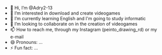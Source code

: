 - 👋 Hi, I’m @Adry2-13
- 👀 I’m interested in download and create videogames
- 🌱 I’m currently learning English and I'm going to study informatic
- 💞️ I’m looking to collaborate on in the creation of videogames
- 📫 How to reach me, through my Instagram (peinto_drawing_rd) or my e-mail
- 😄 Pronouns: ...
- ⚡ Fun fact: ...

<!---
Adry2-13/Adry2-13 is a ✨ special ✨ repository because its `README.md` (this file) appears on your GitHub profile.
You can click the Preview link to take a look at your changes.
--->
